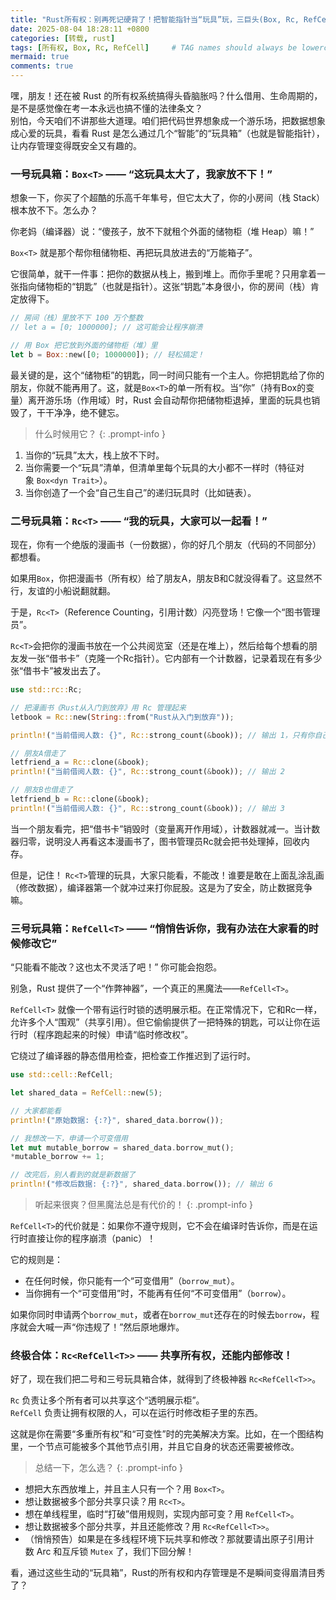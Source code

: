 ```yaml
---
title: "Rust所有权：别再死记硬背了！把智能指针当“玩具”玩，三巨头(Box, Rc, RefCell)让你秒懂内存管理"
date: 2025-08-04 18:28:11 +0800
categories: [转载, rust]
tags: [所有权, Box, Rc, RefCell]     # TAG names should always be lowercase
mermaid: true
comments: true
---
```


嘿，朋友！还在被 Rust 的所有权系统搞得头昏脑胀吗？什么借用、生命周期的，是不是感觉像在考一本永远也搞不懂的法律条文？  
别怕，今天咱们不讲那些大道理。咱们把代码世界想象成一个游乐场，把数据想象成心爱的玩具，看看 Rust 是怎么通过几个“智能”的“玩具箱”（也就是智能指针），让内存管理变得既安全又有趣的。

### 一号玩具箱：`Box<T>` —— “这玩具太大了，我家放不下！”

想象一下，你买了个超酷的乐高千年隼号，但它太大了，你的小房间（栈 Stack）根本放不下。怎么办？  
  
你老妈（编译器）说：“傻孩子，放不下就租个外面的储物柜（堆 Heap）嘛！”  
  
`Box<T>` 就是那个帮你租储物柜、再把玩具放进去的“万能箱子”。  
  
它很简单，就干一件事：把你的数据从栈上，搬到堆上。而你手里呢？只用拿着一张指向储物柜的“钥匙”（也就是指针）。这张“钥匙”本身很小，你的房间（栈）肯定放得下。
  
```rust
// 房间（栈）里放不下 100 万个整数
// let a = [0; 1000000]; // 这可能会让程序崩溃

// 用 Box 把它放到外面的储物柜（堆）里
let b = Box::new([0; 1000000]); // 轻松搞定！
```
  
最关键的是，这个“储物柜”的钥匙，同一时间只能有一个主人。你把钥匙给了你的朋友，你就不能再用了。这，就是`Box<T>`的单一所有权。当“你”（持有Box的变量）离开游乐场（作用域）时，Rust 会自动帮你把储物柜退掉，里面的玩具也销毁了，干干净净，绝不健忘。

> 什么时候用它？
{: .prompt-info }
  
1. 当你的“玩具”太大，栈上放不下时。
2. 当你需要一个“玩具”清单，但清单里每个玩具的大小都不一样时（特征对象 `Box<dyn Trait>`）。
3. 当你创造了一个会“自己生自己”的递归玩具时（比如链表）。
  
### 二号玩具箱：`Rc<T>` —— “我的玩具，大家可以一起看！”
  
现在，你有一个绝版的漫画书（一份数据），你的好几个朋友（代码的不同部分）都想看。
  
如果用`Box`，你把漫画书（所有权）给了朋友A，朋友B和C就没得看了。这显然不行，友谊的小船说翻就翻。
  
于是，`Rc<T>`（Reference Counting，引用计数）闪亮登场！它像一个“图书管理员”。
  
`Rc<T>`会把你的漫画书放在一个公共阅览室（还是在堆上），然后给每个想看的朋友发一张“借书卡”（克隆一个Rc指针）。它内部有一个计数器，记录着现在有多少张“借书卡”被发出去了。
  
```rust
use std::rc::Rc;

// 把漫画书《Rust从入门到放弃》用 Rc 管理起来
letbook = Rc::new(String::from("Rust从入门到放弃"));

println!("当前借阅人数: {}", Rc::strong_count(&book)); // 输出 1，只有你自己

// 朋友A借走了
letfriend_a = Rc::clone(&book);
println!("当前借阅人数: {}", Rc::strong_count(&book)); // 输出 2

// 朋友B也借走了
letfriend_b = Rc::clone(&book);
println!("当前借阅人数: {}", Rc::strong_count(&book)); // 输出 3
```
  
当一个朋友看完，把“借书卡”销毁时（变量离开作用域），计数器就减一。当计数器归零，说明没人再看这本漫画书了，图书管理员Rc就会把书处理掉，回收内存。
  
但是，记住！ `Rc<T>`管理的玩具，大家只能看，不能改！谁要是敢在上面乱涂乱画（修改数据），编译器第一个就冲过来打你屁股。这是为了安全，防止数据竞争嘛。

### 三号玩具箱：`RefCell<T>` —— “悄悄告诉你，我有办法在大家看的时候修改它”

“只能看不能改？这也太不灵活了吧！” 你可能会抱怨。
  
别急，Rust 提供了一个“作弊神器”，一个真正的黑魔法——`RefCell<T>`。
  
`RefCell<T>` 就像一个带有运行时锁的透明展示柜。在正常情况下，它和Rc一样，允许多个人“围观”（共享引用）。但它偷偷提供了一把特殊的钥匙，可以让你在运行时（程序跑起来的时候）申请“临时修改权”。
  
它绕过了编译器的静态借用检查，把检查工作推迟到了运行时。
  
```rust
use std::cell::RefCell;

let shared_data = RefCell::new(5);

// 大家都能看
println!("原始数据: {:?}", shared_data.borrow());

// 我想改一下，申请一个可变借用
let mut mutable_borrow = shared_data.borrow_mut();
*mutable_borrow += 1;

// 改完后，别人看到的就是新数据了
println!("修改后数据: {:?}", shared_data.borrow()); // 输出 6
```
  
> 听起来很爽？但黑魔法总是有代价的！
{: .prompt-info }
  
`RefCell<T>`的代价就是：如果你不遵守规则，它不会在编译时告诉你，而是在运行时直接让你的程序崩溃（panic）！
  
它的规则是：
  
- 在任何时候，你只能有一个“可变借用”（`borrow_mut`）。
- 当你拥有一个“可变借用”时，不能再有任何“不可变借用”（`borrow`）。
  
如果你同时申请两个`borrow_mut`，或者在`borrow_mut`还存在的时候去`borrow`，程序就会大喊一声“你违规了！”然后原地爆炸。
  
### 终极合体：`Rc<RefCell<T>>` —— 共享所有权，还能内部修改！
好了，现在我们把二号和三号玩具箱合体，就得到了终极神器 `Rc<RefCell<T>>`。
  
`Rc` 负责让多个所有者可以共享这个“透明展示柜”。  
`RefCell` 负责让拥有权限的人，可以在运行时修改柜子里的东西。
  
这就是你在需要“多重所有权”和“可变性”时的完美解决方案。比如，在一个图结构里，一个节点可能被多个其他节点引用，并且它自身的状态还需要被修改。
  
> 总结一下，怎么选？
{: .prompt-info }

- 想把大东西放堆上，并且主人只有一个？用 `Box<T>`。
- 想让数据被多个部分共享只读？用 `Rc<T>`。
- 想在单线程里，临时“打破”借用规则，实现内部可变？用 `RefCell<T>`。
- 想让数据被多个部分共享，并且还能修改？用 `Rc<RefCell<T>>`。
- （悄悄预告）如果是在多线程环境下玩共享和修改？那就要请出原子引用计数 Arc 和互斥锁 `Mutex` 了，我们下回分解！
  
看，通过这些生动的“玩具箱”，Rust的所有权和内存管理是不是瞬间变得眉清目秀了？